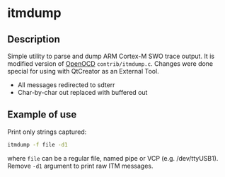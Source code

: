 # itmdump
## Description

Simple utility to parse and dump ARM Cortex-M SWO trace output.
It is modified version of [OpenOCD](http://openocd.org/) ```contrib/itmdump.c```.
Changes were done special for using with QtCreator as an External Tool.

* All messages redirected to sdterr
* Char-by-char out replaced with buffered out

## Example of use
Print only strings captured:
```bash
itmdump -f file -d1
```
where ```file``` can be a regular file, named pipe or VCP (e.g. /dev/ttyUSB1).
Remove ```-d1``` argument to print raw ITM messages.
